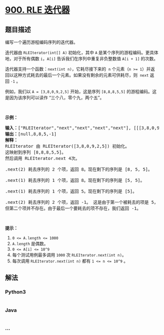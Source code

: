 # [900. RLE 迭代器](https://leetcode-cn.com/problems/rle-iterator)

## 题目描述
<!-- 这里写题目描述 -->
<p>编写一个遍历游程编码序列的迭代器。</p>

<p>迭代器由 <code>RLEIterator(int[] A)</code> 初始化，其中&nbsp;<code>A</code>&nbsp;是某个序列的游程编码。更具体地，对于所有偶数 <code>i</code>，<code>A[i]</code> 告诉我们在序列中重复非负整数值 <code>A[i + 1]</code> 的次数。</p>

<p>迭代器支持一个函数：<code>next(int n)</code>，它耗尽接下来的&nbsp; <code>n</code> 个元素（<code>n &gt;= 1</code>）并返回以这种方式耗去的最后一个元素。如果没有剩余的元素可供耗尽，则&nbsp; <code>next</code>&nbsp;返回&nbsp;<code>-1</code> 。</p>

<p>例如，我们以&nbsp;<code>A = [3,8,0,9,2,5]</code>&nbsp;开始，这是序列&nbsp;<code>[8,8,8,5,5]</code>&nbsp;的游程编码。这是因为该序列可以读作 &ldquo;三个八，零个九，两个五&rdquo;。</p>

<p>&nbsp;</p>

<p><strong>示例：</strong></p>

<pre><strong>输入：</strong>[&quot;RLEIterator&quot;,&quot;next&quot;,&quot;next&quot;,&quot;next&quot;,&quot;next&quot;], [[[3,8,0,9,2,5]],[2],[1],[1],[2]]
<strong>输出：</strong>[null,8,8,5,-1]
<strong>解释：</strong>
RLEIterator 由 RLEIterator([3,8,0,9,2,5]) 初始化。
这映射到序列 [8,8,8,5,5]。
然后调用 RLEIterator.next 4次。

.next(2) 耗去序列的 2 个项，返回 8。现在剩下的序列是 [8, 5, 5]。

.next(1) 耗去序列的 1 个项，返回 8。现在剩下的序列是 [5, 5]。

.next(1) 耗去序列的 1 个项，返回 5。现在剩下的序列是 [5]。

.next(2) 耗去序列的 2 个项，返回 -1。 这是由于第一个被耗去的项是 5，
但第二个项并不存在。由于最后一个要耗去的项不存在，我们返回 -1。
</pre>

<p>&nbsp;</p>

<p><strong>提示：</strong></p>

<ol>
	<li><code>0 &lt;= A.length &lt;= 1000</code></li>
	<li><code>A.length</code>&nbsp;是偶数。</li>
	<li><code>0 &lt;= A[i] &lt;= 10^9</code></li>
	<li>每个测试用例最多调用&nbsp;<code>1000</code>&nbsp;次&nbsp;<code>RLEIterator.next(int n)</code>。</li>
	<li>每次调用&nbsp;<code>RLEIterator.next(int n)</code>&nbsp;都有&nbsp;<code>1 &lt;= n &lt;= 10^9</code>&nbsp;。</li>
</ol>



## 解法
<!-- 这里可写通用的实现逻辑 -->


### Python3
<!-- 这里可写当前语言的特殊实现逻辑 -->

```python

```

### Java
<!-- 这里可写当前语言的特殊实现逻辑 -->

```java

```

### ...
```

```
